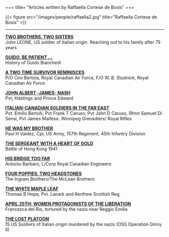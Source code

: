 +++
title= "Articles written by Raffaella Cortese de Bosis"
+++


{{< figure src="/images/people/raffaella2.jpg" title="Raffaella Cortese de Bosis" >}}



***


**[TWO BROTHERS, TWO SISTERS](/docs/art%20John%20Leone%20ENG.pdf)**  
John LEONE, US soldier of Italian origin. Reaching out to his family after 75 years


**[GUIDO, BE PATIENT …](/docs/Guido%20Bianchedi%20English.pdf)**  
History of Guido Bianchedi


**[A TWO TIME SURVIVOR REMINISCES](/docs/art%20Ciro%20Bertoia_Eng%2011.12.pdf)**  
P/O Ciro Bertoia, Royal Canadian Air Force, F/O  W. B. Studnick, Royal Canadian Air Force


**[JOHN ALBERT -JAMES- NASH](/docs/art%20Nash%2011.12_Eng.pdf)**  
Pvt, Hastings and Prince Edward


**[ITALIAN-CANADIAN SOLDIERS IN THE FAR EAST](/docs/art%20Hong%20Kong%20English.pdf)**  
Pvt. Emilio Bertulli, Pvt Frank T Caruso, Pvt John D Caruso, Rfmn Samuel Di Sensi, Pvt James Maltese. Winnipeg Grenadiers/ Royal Rifles


**[HE WAS MY BROTHER](/docs/art%20ERA%20MIO%20FRATELLO_ENG.pdf)**  
Paul H Valdez, Cpl, US Army, 157th Regiment, 45th Infantry Division


**[THE SERGEANT WITH A HEART OF GOLD](/docs/art%20Sergente%20Gander_eng.pdf)**  
Battle of Hong Kong 1941


**[HIS BRIDGE TOO FAR](/docs/art%20ANTONIO%20BARBARO%2030-9-2020Eng.pdf)**  
Antonio Barbaro, L/Corp Royal Canadian Engineers


**[FOUR POPPIES, TWO HEADSTONES](/en/research/ingram_mclean/)**  
The Ingram Brothers/The McLean Brothers


**[THE WHITE MAPLE LEAF](/en/research/brade_hope/)**  
Thomas B Hope, Pvt. Lanark and Renfrew Scottish Reg. 


**[APRIL 25TH: WOMEN PROTAGONISTS OF THE LIBERATION](/en/history/donne25apr/)**  
Francesca del Rio, tortured by the nazis near Reggio Emilia


**[THE LOST PLATOON](/docs/art%2020180629%20-%20IL%20PLOTONE%20PERDUTO.pdf)**  
15 US Soldiers of Italian origin murdered by the nazis (OSS Operation Ginny II)









